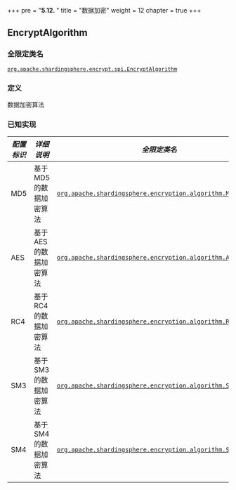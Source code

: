 +++
pre = "<b>5.12. </b>"
title = "数据加密"
weight = 12
chapter = true
+++

## EncryptAlgorithm

### 全限定类名

[`org.apache.shardingsphere.encrypt.spi.EncryptAlgorithm`](https://github.com/apache/shardingsphere/blob/master/shardingsphere-features/shardingsphere-encrypt/shardingsphere-encrypt-api/src/main/java/org/apache/shardingsphere/encrypt/spi/EncryptAlgorithm.java)

### 定义

数据加密算法

### 已知实现

| *配置标识* | *详细说明*              | *全限定类名* |
| -------------------- | -------------------------- | ---------------------------- |
| MD5                  | 基于 MD5 的数据加密算法 | [`org.apache.shardingsphere.encryption.algorithm.MD5Encrypt`](https://github.com/apache/shardingsphere/blob/master/shardingsphere-features/shardingsphere-encrypt/shardingsphere-encrypt-core/src/main/java/org/apache/shardingsphere/encrypt/algorithm/MD5EncryptAlgorithm.java) |
| AES                  | 基于 AES 的数据加密算法 | [`org.apache.shardingsphere.encryption.algorithm.AESEncrypt`](https://github.com/apache/shardingsphere/blob/master/shardingsphere-features/shardingsphere-encrypt/shardingsphere-encrypt-core/src/main/java/org/apache/shardingsphere/encrypt/algorithm/AESEncryptAlgorithm.java) |
| RC4                  | 基于 RC4 的数据加密算法 | [`org.apache.shardingsphere.encryption.algorithm.RC4Encrypt`](https://github.com/apache/shardingsphere/blob/master/shardingsphere-features/shardingsphere-encrypt/shardingsphere-encrypt-core/src/main/java/org/apache/shardingsphere/encrypt/algorithm/RC4EncryptAlgorithm.java) |
| SM3                  | 基于 SM3 的数据加密算法 | [`org.apache.shardingsphere.encryption.algorithm.SM3Encrypt`](https://github.com/apache/shardingsphere/blob/master/shardingsphere-features/shardingsphere-encrypt/shardingsphere-encrypt-plugin/shardingsphere-encrypt-sm/src/main/java/org/apache/shardingsphere/encrypt/sm/algorithm/SM3EncryptAlgorithm.java) |
| SM4                  | 基于 SM4 的数据加密算法 | [`org.apache.shardingsphere.encryption.algorithm.SM4Encrypt`](https://github.com/apache/shardingsphere/blob/master/shardingsphere-features/shardingsphere-encrypt/shardingsphere-encrypt-plugin/shardingsphere-encrypt-sm/src/main/java/org/apache/shardingsphere/encrypt/sm/algorithm/SM4EncryptAlgorithm.java) |
